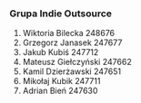 ### Grupa Indie Outsource
1. Wiktoria Bilecka 248676
2. Grzegorz Janasek 247677
3. Jakub Kubiś 247712
4. Mateusz Giełczyński 247662
5. Kamil Dzierżawski 247651
6. Mikołaj Kubik 247711
7. Adrian Bień 247630
